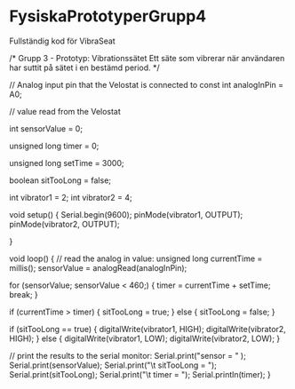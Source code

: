 # FysiskaPrototyperGrupp4
Fullständig kod för VibraSeat


/* Grupp 3 - Prototyp: Vibrationssätet
    Ett säte som vibrerar när användaren har suttit på sätet i en bestämd period.
*/



// Analog input pin that the Velostat is connected to
const int analogInPin = A0;

// value read from the Velostat

int sensorValue = 0;

unsigned long timer = 0;

unsigned long setTime = 3000;

boolean sitTooLong = false;

int vibrator1 = 2;
int vibrator2 = 4;

void setup() {
  Serial.begin(9600);
  pinMode(vibrator1, OUTPUT);
  pinMode(vibrator2, OUTPUT);

}

void loop() {
  // read the analog in value:
  unsigned long currentTime = millis();
  sensorValue = analogRead(analogInPin);

  for (sensorValue; sensorValue < 460;) {
    timer = currentTime + setTime;
    break;
  }

  if (currentTime > timer) {
    sitTooLong = true;
  } else {
    sitTooLong = false;
  }

  if (sitTooLong == true) {
    digitalWrite(vibrator1, HIGH);
    digitalWrite(vibrator2, HIGH);
  } else {
    digitalWrite(vibrator1, LOW);
    digitalWrite(vibrator2, LOW);
  }

  // print the results to the serial monitor:
  Serial.print("sensor = " );
  Serial.print(sensorValue);
  Serial.print("\t sitTooLong = ");
  Serial.print(sitTooLong);
  Serial.print("\t timer = ");
  Serial.println(timer);
}

